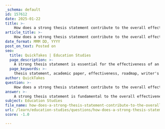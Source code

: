 ```yaml
---
_schema: default
id: 157612
date: 2025-01-22
title: >-
    How does a strong thesis statement contribute to the overall effectiveness of an academic paper?
article_title: >-
    How does a strong thesis statement contribute to the overall effectiveness of an academic paper?
date_format: MMM DD, YYYY
post_on_text: Posted on
seo:
  title: QuickTakes | Education Studies
  page_description: >-
    A strong thesis statement is essential for the effectiveness of an academic paper, providing a roadmap for readers, maintaining writer focus, engaging the audience, ensuring specificity, and guiding argument development.
  page_keywords: >-
    thesis statement, academic paper, effectiveness, roadmap, writer's focus, reader engagement, specificity, clarity, argument development, coherence, scholarly writing
author: QuickTakes
question: >-
    How does a strong thesis statement contribute to the overall effectiveness of an academic paper?
answer: >-
    A strong thesis statement is fundamental to the overall effectiveness of an academic paper for several reasons:\n\n1. **Roadmap for the Paper**: A thesis statement serves as a roadmap, guiding the reader through the paper. It outlines the main argument or point, helping the reader understand what to expect in the subsequent sections. This clarity is crucial as it allows the reader to follow the writer's line of reasoning from one paragraph to another.\n\n2. **Focus for the Writer**: For the writer, a well-developed thesis statement helps maintain focus on the main idea. It encourages the writer to articulate their argument clearly and concisely, ensuring that all parts of the paper contribute to this central idea. This focus is essential for effective argument development and coherence in writing.\n\n3. **Engagement**: A strong thesis statement engages the reader by highlighting the significance of the topic and the writer's perspective. It provides a compelling reason for the reader to continue reading, as it sets the stage for the argument that will be developed throughout the paper.\n\n4. **Specificity and Clarity**: A strong thesis statement is specific and clear, making an argumentative assertion about the topic. It should be focused enough to be "proven" within the boundaries of the paper, allowing the writer to develop their argument effectively. For instance, instead of a vague statement like "Social media affects people," a more specific thesis would be, "The rise of social media has led to increased rates of anxiety and depression among adolescents."\n\n5. **Guidance for Argument Development**: The thesis statement directly answers the question posed by the assignment and serves as an interpretation of the subject matter. This guidance is crucial for the writer to ensure that the argument remains relevant and on track throughout the paper.\n\nIn summary, a strong thesis statement not only provides direction and clarity for the reader but also helps the writer maintain focus and develop a coherent argument. It is a critical element that enhances the overall effectiveness of an academic paper.
subject: Education Studies
file_name: how-does-a-strong-thesis-statement-contribute-to-the-overall-effectiveness-of-an-academic-paper.md
url: /learn/education-studies/questions/how-does-a-strong-thesis-statement-contribute-to-the-overall-effectiveness-of-an-academic-paper
score: -1.0

---
```


&nbsp;